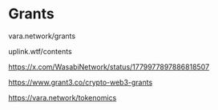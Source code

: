 # Grants


vara.network/grants

uplink.wtf/contents 

https://x.com/WasabiNetwork/status/1779977897886818507

https://www.grant3.co/crypto-web3-grants

https://vara.network/tokenomics
